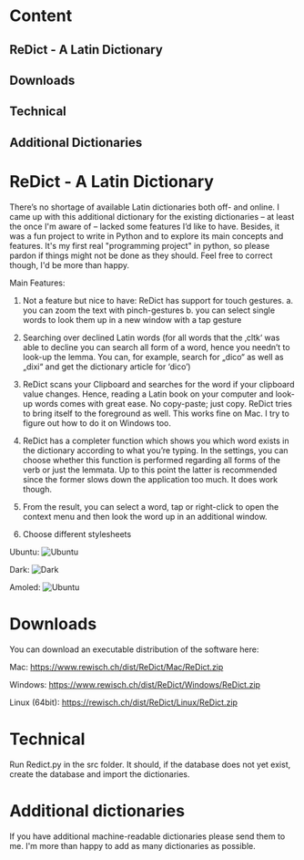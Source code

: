 # Content
  ##   ReDict - A Latin Dictionary
  ##   Downloads
  ##   Technical 
  ##   Additional Dictionaries
 


# ReDict - A Latin Dictionary 

There’s no shortage of available Latin dictionaries both off- and online. I came up with this additional dictionary for the existing dictionaries – at least the once I'm aware of – lacked some features I’d like to have. Besides, it was a fun project to write in Python and to explore its main concepts and features. It's my first real "programming project" in python, so please pardon if things might not be done as they should. Feel free to correct though, I'd be more than happy. 

Main Features:
1.    Not a feature but nice to have: ReDict has support for touch gestures. 
  a.    you can zoom the text with pinch-gestures
  b.    you can select single words to look them up in a new window with a tap gesture
  
2.    Searching over declined Latin words (for all words that the ‚cltk‘ was able to decline you can search all form of a word, hence you needn’t to look-up the lemma. You can, for example, search for „dico“ as well as „dixi“ and get the dictionary article for ‘dico’)

3.    ReDict scans your Clipboard and searches for the word if your clipboard value changes. Hence, reading a Latin book on your computer and look-up words comes with great ease. No copy-paste; just copy. ReDict tries to bring itself to the foreground as well. This works fine on Mac. I try to figure out how to do it on Windows too. 

4.    ReDict has a completer function which shows you which word exists in the dictionary according to what you’re typing. In the settings, you can choose whether this function is performed regarding all forms of the verb or just the lemmata. Up to this point the latter is recommended since the former slows down the application too much. It does work though.

5. From the result, you can select a word, tap or right-click to open the context menu and then look the word up in an additional window. 

6. Choose different stylesheets

Ubuntu:
![Ubuntu](https://www.rewisch.ch/images/Ubuntu.png)

Dark: 
![Dark](https://www.rewisch.ch/images/Dark.png)

Amoled:
![Ubuntu](https://www.rewisch.ch/images/Amoled.png)

# Downloads

You can download an executable distribution of the software here:

Mac: https://www.rewisch.ch/dist/ReDict/Mac/ReDict.zip

Windows: https://www.rewisch.ch/dist/ReDict/Windows/ReDict.zip

Linux (64bit): https://rewisch.ch/dist/ReDict/Linux/ReDict.zip

# Technical

Run Redict.py in the src folder. It should, if the database does not yet exist, create the database and import the dictionaries. 

# Additional dictionaries

If you have additional machine-readable dictionaries please send them to me. I'm more than happy to add as many dictionaries as possible. 
